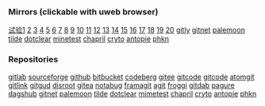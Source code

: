 ### Mirrors (clickable with uweb browser)
<a href="i:0mi:5h:https://gitee.com/jamesfengcao/uweb/raw/master/redirect.html">试验1</a>
<a href="i:0m?:https://gitcode.net/uweb/uweb/-/raw/master/redirect.html">2</a>
<a href="i:0m?:https://atomgit.com/jamesfengcao/uweb/raw/master/redirect.html">3</a>
<a href="i:0m?:https://raw.gitcode.com/uweb/uweb/raw/master/redirect.html">4</a>
<a href="i:0m?:https://gitea.com/torappinfo/uweb/raw/branch/master/redirect.html">5</a>
<a href="i:0mi:5h?format=raw::https://sourceforge.net/p/uwebbrowser/code/ci/master/tree/redirect.html">6</a>
<a href="i:0mi:5h?format=raw::https://rocketgit.com/user/torappinfo/uweb/source/tree/branch/master/blob_download/redirect.html">7</a>
<a href="i:0m?:https://notabug.org/torappinfo/uweb/raw/master/redirect.html">8</a>
<a href="i:0mi:5h:https://git.launchpad.net/uweb/plain/redirect.html">9</a>
<a href="i:0m?:https://framagit.org/torappinfo/uweb/-/raw/master/redirect.html">10</a>
<a href="i:0m?:https://agit.ai/jamesfengcao/uweb/raw/branch/master/redirect.html">11</a>
<a href="i:0m?:https://git.froggi.es/jamesfengcao/uweb/raw/branch/master/redirect.html">12</a>
<a href="i:0m?:https://git.disroot.org/torappinfo/uweb/raw/branch/master/redirect.html">13</a>
<a href="i:0m?:https://gitdab.com/jamesfengcao/uweb/raw/branch/master/redirect.html">14</a>
<a href="i:0mi:5h/xxxx/?path=::https://dev.azure.com/jamesfengcao/1d8bf6c7-7c24-4441-bc5e-9709dcaf37fc/_apis/git/repositories/2a588d9b-f25a-46c0-bb3b-f685c635fcf8/itemsxxxx/redirect.html">15</a>
<a href="i:0mi:5h:https://pagure.io/uweb/raw/master/f/redirect.html">16</a>
<a href="i:0m?:https://bitbucket.org/torappinfo/torappinfo.bitbucket.io/raw/master/redirect.html">17</a>
<a href="i:0mi:5h:https://fastly.jsdelivr.net/gh/torappinfo/uweb/redirect.html">18</a>
<a href="i:0m?:https://dagshub.com/torappinfo/uweb/raw/master/redirect.html">19</a>
<a href="i:0mi:5h:https://gitgud.io/jamesfengcao/uweb/-/raw/master/redirect.html">20</a>
<a href="i:0m?:https://gitly.org/jamesfengcao/uweb/raw/master/redirect.html">gitly</a>
<a href="i:0m?:https://gitnet.fr/jamesfengcao/uweb/raw/branch/master/redirect.html">gitnet</a>
<a href="i:0m?:https://repo.palemoon.org/jamesfengcao/uweb/raw/branch/master/redirect.html ">palemoon</a>
<a href="i:0m?:https://tildegit.org/jamesfengcao/uweb/raw/branch/master/redirect.html">tilde</a>
<a href="i:0m?:https://git.dotclear.org/jamesfengcao/uweb/raw/branch/master/redirect.html">dotclear</a>
<a href="i:0m?:https://git.minetest.land/jamesfengcao/uweb/raw/branch/master/redirect.html ">minetest</a>
<a href="i:0m?:https://forge.chapril.org/jamesfengcao/uweb/raw/branch/master/redirect.html">chapril</a>
<a href="i:0m?:https://git.cryto.net/jamesfengcao/uweb/raw/branch/master/redirect.html ">cryto</a>
<a href="i:0m?:https://code.antopie.org/jamesfengcao/uweb/raw/branch/master/redirect.html">antopie</a>
<a href="i:0m?:https://phkn.info/jamesfengcao/uweb/raw/branch/master/redirect.html">phkn</a>

### Repositories
[gitlab](https://gitlab.com/jamesfengcao/uweb)
[sourceforge](https://sourceforge.net/p/uwebbrowser)
[github](https://github.com/torappinfo/uweb)
[bitbucket](https://bitbucket.org/torappinfo/torappinfo.bitbucket.io)
[codeberg](https://codeberg.org/jamesfengcao/pages/src/branch/master/README.md)
[gitee](https://gitee.com/jamesfengcao/uweb)
[gitcode](https://gitcode.com/uweb/uweb/overview)
[gitcode](https://gitcode.net/uweb/uweb)
[atomgit](https://atomgit.com/jamesfengcao/uweb)
[gitlink](https://www.gitlink.org.cn/jamesfengcao/uweb)
[gitgud](https://gitgud.io/jamesfengcao/uweb)
[disroot](https://git.disroot.org/torappinfo/uweb/src/branch/master/README.md)
[gitea](https://gitea.com/torappinfo/uweb/src/branch/master/README.md)
[notabug](https://notabug.org/torappinfo/uweb/src/master/README.md)
[framagit](https://framagit.org/torappinfo/uweb)
[agit](https://agit.ai/jamesfengcao/uweb/src/branch/master/README.md)
[froggi](https://git.froggi.es/jamesfengcao/uweb/src/branch/master/README.md)
[gitdab](https://gitdab.com/jamesfengcao/uweb/src/branch/master/README.md)
[pagure](https://pagure.io/uweb/blob/master/f/README.md)
[dagshub](https://dagshub.com/torappinfo/uweb/src/master/README.md)
[gitnet](https://gitnet.fr/jamesfengcao/uweb/src/branch/master/README.md)
[palemoon](https://repo.palemoon.org/jamesfengcao/uweb/src/branch/master/README.md)
[tilde](https://tildegit.org/jamesfengcao/uweb/src/branch/master/README.md)
[dotclear](https://git.dotclear.org/jamesfengcao/uweb/src/branch/master/README.md)
[mimetest](https://git.minetest.land/jamesfengcao/uweb/src/branch/master/README.md)
[chapril](https://forge.chapril.org/jamesfengcao/uweb/src/branch/master/README.md)
[cryto](https://git.cryto.net/jamesfengcao/uweb/src/branch/master/README.md)
[antopie](https://code.antopie.org/jamesfengcao/uweb/src/master/README.md)
[phkn](https://phkn.info/jamesfengcao/uweb/src/branch/master/README.md)
